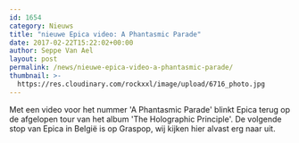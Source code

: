 ```yaml
---
id: 1654
category: Nieuws
title: "nieuwe Epica video: A Phantasmic Parade"
date: 2017-02-22T15:22:02+00:00
author: Seppe Van Ael
layout: post
permalink: /news/nieuwe-epica-video-a-phantasmic-parade/
thumbnail: >-
  https://res.cloudinary.com/rockxxl/image/upload/6716_photo.jpg
---
```

Met een video voor het nummer 'A Phantasmic Parade' blinkt Epica terug op de afgelopen tour van het album 'The Holographic Principle'. De volgende stop van Epica in België is op Graspop, wij kijken hier alvast erg naar uit.
